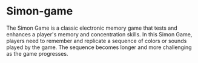 # Simon-game
The Simon Game is a classic electronic memory game that tests and enhances a player's memory and concentration skills. In this Simon Game, players need to remember and replicate a sequence of colors or sounds played by the game. The sequence becomes longer and more challenging as the game progresses.
